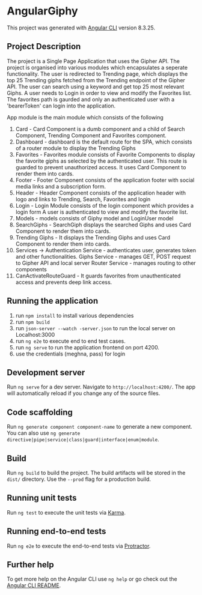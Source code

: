 # AngularGiphy

This project was generated with [Angular CLI](https://github.com/angular/angular-cli) version 8.3.25.

## Project Description

The project is a Single Page Application that uses the Gipher API. The project is organised into various modules which encapsulates a seperate functionality. 
The user is redirected to Trending page, which displays the top 25 Trending giphs fetched from the Trending endpoint of the Gipher API. The user can search using a keyword and get top 25 most relevant Giphs. 
A user needs to Login in order to view and modify the Favorites list. The favorites path is gaurded and only an authenticated user with a 'bearerToken' can login into the application.

App module is the main module which consists of the following 
1. Card - Card Component is a dumb component and a child of Search Component, Trending Component and Favorites component.
2. Dashboard - dashboard is the default route for the SPA, which consists of a router module to display the Trending Giphs
3. Favorites - Favorites module consists of Favorite Components to display the favorite giphs as selected by the authenticated user. This route is guarded to prevent unauthorized access. It uses Card Component to render them into cards.
4. Footer - Footer Component consists of the application footer with social media links and a subscription form.
5. Header - Header Component consists of the application header with logo and links to Trending, Search, Favorites and login
6. Login - Login Module consists of the login component which provides a login form
A user is authenticated to view and modify the favorite list.
7. Models - models consists of Giphy model and LoginUser model
8. SearchGiphs - SearchGiph displays the searched Giphs and uses Card Component to render them into cards.
9. Trending Giphs - It displays the Trending Giphs and uses Card Component to render them into cards.
10. Services ->
Authentication Service - authenticates user, generates token and other functionalities.
Giphs Service - manages GET, POST request to Gipher API and local server
Router Service - manages routing to other components 
11. CanActivateRouteGuard - It guards favorites from unauthenticated access and prevents deep link access.

## Running the application

1. run `npm install` to install various dependencies
2. run `npm build`
3. run `json-server --watch -server.json` to run the local server on Localhost:3000
4. run `ng e2e` to execute end to end test cases.
5. run `ng serve` to run the application frontend on port 4200.
6. use the credentials (meghna, pass) for login

## Development server

Run `ng serve` for a dev server. Navigate to `http://localhost:4200/`. The app will automatically reload if you change any of the source files.

## Code scaffolding

Run `ng generate component component-name` to generate a new component. You can also use `ng generate directive|pipe|service|class|guard|interface|enum|module`.

## Build

Run `ng build` to build the project. The build artifacts will be stored in the `dist/` directory. Use the `--prod` flag for a production build.

## Running unit tests

Run `ng test` to execute the unit tests via [Karma](https://karma-runner.github.io).

## Running end-to-end tests

Run `ng e2e` to execute the end-to-end tests via [Protractor](http://www.protractortest.org/).

## Further help

To get more help on the Angular CLI use `ng help` or go check out the [Angular CLI README](https://github.com/angular/angular-cli/blob/master/README.md).


